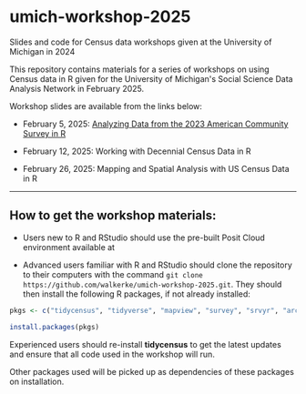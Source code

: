 # umich-workshop-2025

Slides and code for Census data workshops given at the University of Michigan in 2024

This repository contains materials for a series of workshops on using Census data in R given for the University of Michigan's Social Science Data Analysis Network in February 2025.  

Workshop slides are available from the links below:

* February 5, 2025: [Analyzing Data from the 2023 American Community Survey in R](https://walker-data.com/umich-workshop-2025/acs-2023/)

* February 12, 2025: Working with Decennial Census Data in R

* February 26, 2025: Mapping and Spatial Analysis with US Census Data in R

---

## How to get the workshop materials: 

- Users new to R and RStudio should use the pre-built Posit Cloud environment available at

- Advanced users familiar with R and RStudio should clone the repository to their computers with the command `git clone https://github.com/walkerke/umich-workshop-2025.git`.  They should then install the following R packages, if not already installed:

```r
pkgs <- c("tidycensus", "tidyverse", "mapview", "survey", "srvyr", "arcgislayers")

install.packages(pkgs)
```

Experienced users should re-install __tidycensus__ to get the latest updates and ensure that all code used in the workshop will run.  

Other packages used will be picked up as dependencies of these packages on installation. 


